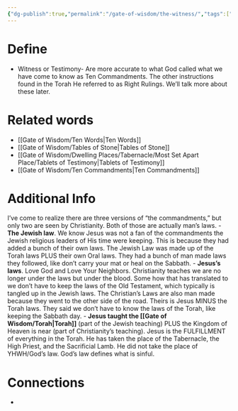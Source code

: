 ```yaml
---
{"dg-publish":true,"permalink":"/gate-of-wisdom/the-witness/","tags":["#GateWisdom","#W"]}
---
```


# Define
- Witness or Testimony- Are more accurate to what God called what we have come to know as Ten Commandments. The other instructions found in the Torah He referred to as Right Rulings. We’ll talk more about these later.

# Related words
- [[Gate of Wisdom/Ten Words\|Ten Words]]
- [[Gate of Wisdom/Tables of Stone\|Tables of Stone]]
- [[Gate of Wisdom/Dwelling Places/Tabernacle/Most Set Apart Place/Tablets of Testimony\|Tablets of Testimony]]
- [[Gate of Wisdom/Ten Commandments\|Ten Commandments]]

# Additional Info
I’ve come to realize there are three versions of “the commandments,” but only two are seen by Christianity. Both of those are actually man’s laws. 
	- **The Jewish law**. We know Jesus was not a fan of the commandments the Jewish religious leaders of His time were keeping. This is because they had added a bunch of their own laws. The Jewish Law was made up of the Torah laws PLUS their own Oral laws. They had a bunch of man made laws they followed, like don’t carry your mat or heal on the Sabbath.
	- **Jesus’s laws**. Love God and Love Your Neighbors. Christianity teaches we are no longer under the laws but under the blood. Some how that has translated to we don’t have to keep the laws of the Old Testament, which typically is tangled up in the Jewish laws. The Christian’s Laws are also man made because they went to the other side of the road. Theirs is Jesus MINUS the Torah laws. They said we don’t have to know the laws of the Torah, like keeping the Sabbath day.
	- **Jesus taught the [[Gate of Wisdom/Torah\|Torah]]** (part of the Jewish teaching) PLUS the Kingdom of Heaven is near (part of Christianity’s teaching). Jesus is the FULFILLMENT of everything in the Torah. He has taken the place of the Tabernacle, the High Priest, and the Sacrificial Lamb. He did not take the place of YHWH/God’s law. God’s law defines what is sinful.

# Connections
- 

